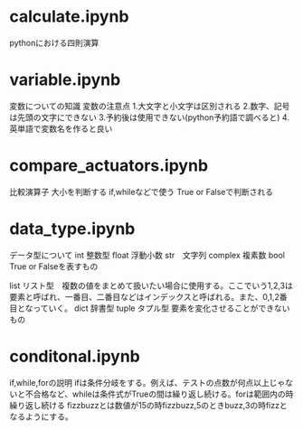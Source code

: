 # calculate.ipynb
pythonにおける四則演算
# variable.ipynb
変数についての知識
変数の注意点
1.大文字と小文字は区別される
2.数字、記号は先頭の文字にできない
3.予約後は使用できない(python予約語で調べると)
4.英単語で変数名を作ると良い
# compare_actuators.ipynb
比較演算子
大小を判断する
if,whileなどで使う
True or Falseで判断される
# data_type.ipynb
データ型について
int 整数型
float 浮動小数
str　文字列
complex 複素数
bool True or Falseを表すもの

list リスト型　複数の値をまとめて扱いたい場合に使用する。ここでいう1,2,3は要素と呼ばれ、一番目、二番目などはインデックスと呼ばれる。また、0,1,2番目となっていく。
dict 辞書型
tuple タプル型 要素を変化させることができないもの

# conditonal.ipynb
if,while,forの説明
ifは条件分岐をする。例えば、テストの点数が何点以上じゃないと不合格など、whileは条件式がTrueの間は繰り返し続ける。forは範囲内の時繰り返し続ける
fizzbuzzとは数値が15の時fizzbuzz,5のときbuzz,3の時fizzとなるようにする。
